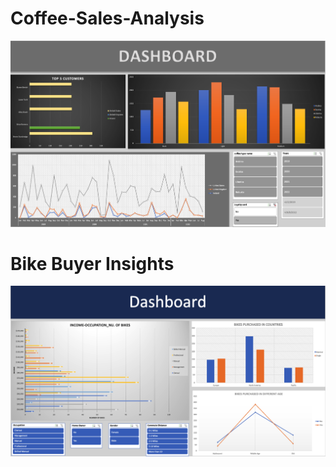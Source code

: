 # Coffee-Sales-Analysis

![Coffee Dashboard](./COFEE.png)





# Bike Buyer Insights

![Bike Sales Dashboard](./Bike.png)
